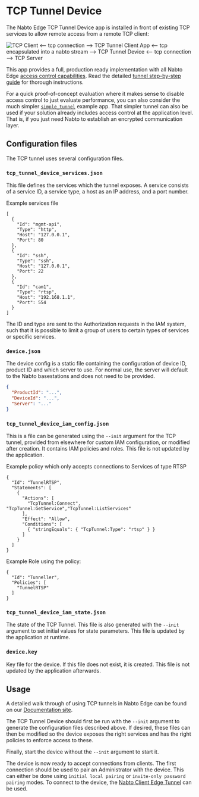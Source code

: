 # TCP Tunnel Device

The Nabto Edge TCP Tunnel Device app is installed in front of existing TCP services to allow remote
access from a remote TCP client:

![TCP Client <-- tcp connection --> TCP Tunnel Client App <-- tcp encapsulated into a nabto stream --> TCP Tunnel Device <-- tcp connection --> TCP Server](https://docs.nabto.com/images/tunnel-overview.png)

This app provides a full, production ready implementation with all Nabto Edge
[access control capabilities](https://docs.nabto.com/developer/guides/iam/intro.html). Read the detailed [tunnel step-by-step guide](https://docs.nabto.com/developer/guides/get-started/tunnels/quickstart.html) for thorough instructions.

For a quick proof-of-concept evaluation where it makes sense to disable access control to just evaluate performance, you can also consider the much simpler [`simple_tunnel`](https://github.com/nabto/nabto-embedded-sdk/tree/master/examples/simple_tunnel) example app. That simpler tunnel can also be used if your solution already includes access control at the application level. That is, if you just need Nabto to establish an encrypted communication layer.

## Configuration files

The TCP tunnel uses several configuration files.

### `tcp_tunnel_device_services.json`

This file defines the services which the tunnel exposes.  A service
consists of a service ID, a service type, a host as an IP address, and a
port number.

Example services file
```
[
  {
    "Id": "mgmt-api",
    "Type": "http",
    "Host": "127.0.0.1",
    "Port": 80
  },
  {
    "Id": "ssh",
    "Type": "ssh",
    "Host": "127.0.0.1",
    "Port": 22
  },
  {
    "Id": "cam1",
    "Type": "rtsp",
    "Host": "192.168.1.1",
    "Port": 554
  }
]
```

The ID and type are sent to the Authorization requests in the IAM
system, such that it is possible to limit a group of users to certain
types of services or specific services.

### `device.json`

The device config is a static file containing the configuration of
device ID, product ID and which server to use. For normal use, the server will
default to the Nabto basestations and does not need to be provided.

```json
{
  "ProductId": "...",
  "DeviceId": "...",
  "Server": "..."
}
```

### `tcp_tunnel_device_iam_config.json`

This is a file can be generated using the `--init` argument for the
TCP tunnel, provided from elsewhere for custom IAM configuration, or
modified after creation. It contains IAM policies and roles. This file
is not updated by the application.

Example policy which only accepts connections to Services of type RTSP

```
{
  "Id": "TunnelRTSP",
  "Statements": [
    {
      "Actions": [
        "TcpTunnel:Connect", "TcpTunnel:GetService","TcpTunnel:ListServices"
      ],
      "Effect": "Allow",
      "Conditions": [
        { "stringEquals": { "TcpTunnel:Type": "rtsp" } }
      ]
    }
  ]
}
```

Example Role using the policy:

```
{
  "Id": "Tunneller",
  "Policies": [
    "TunnelRTSP"
  ]
}
```


### `tcp_tunnel_device_iam_state.json`

The state of the TCP Tunnel. This file is also generated with the
`--init` argument to set initial values for state parameters. This
file is updated by the application at runtime.

### `device.key`

Key file for the device. If this file does not exist, it is
created. This file is not updated by the application afterwards.

## Usage

A detailed walk through of using TCP tunnels in Nabto Edge can be
found on
our
[Documentation site](http://docs.nabto.com/developer/guides/get-started/tunnels/intro.html).

The TCP Tunnel Device should first be run with the `--init` argument
to generate the configuration files described above. If desired, these
files can then be modified so the device exposes the right services
and has the right policies to enforce access to these.

Finally, start the device without the `--init` argument to start it.

The device is now ready to accept connections from clients. The first
connection should be used to pair an Administrator with the
device. This can either be done using `initial local pairing` or
`invite-only password pairing` modes. To connect to the device,
the
[Nabto Client Edge Tunnel](https://github.com/nabto/nabto-client-edge-tunnel) can
be used.
